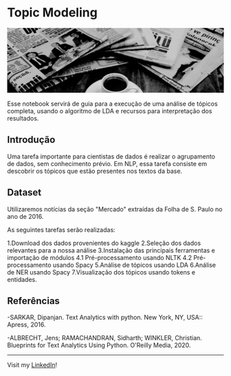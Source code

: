 # Topic Modeling

![image](img.png)

Esse notebook servirá de guia para a execução de uma análise de tópicos completa, usando o algoritmo de LDA e recursos para interpretação dos resultados.

## Introdução

Uma tarefa importante para cientistas de dados é realizar o agrupamento de dados, sem conhecimento prévio. Em NLP, essa tarefa consiste em descobrir os tópicos que estão presentes nos textos da base.

## Dataset
Utilizaremos notícias da seção "Mercado" extraídas da Folha de S. Paulo no ano de 2016. 

As seguintes tarefas serão realizadas:

1.Download dos dados provenientes do kaggle
2.Seleção dos dados relevantes para a nossa análise
3.Instalação das principais ferramentas e importação de módulos
4.1 Pré-processamento usando NLTK
4.2 Pré-processamento usando Spacy
5.Análise de tópicos usando LDA
6.Análise de NER usando Spacy
7.Visualização dos tópicos usando tokens e entidades.

## Referências
-SARKAR, Dipanjan. Text Analytics with python. New York, NY, USA:: Apress, 2016.

-ALBRECHT, Jens; RAMACHANDRAN, Sidharth; WINKLER, Christian. Blueprints for Text Analytics Using Python. O'Reilly Media, 2020.

  --- 
  Visit my [LinkedIn]([https://www.linkedin.com/in/manuelcalcada/](https://www.linkedin.com/in/wfaquieri/) "Stay in touch!")!
